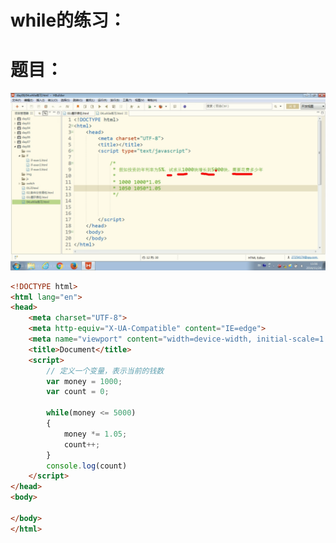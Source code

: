 # while的练习：

# 题目：

![image-20211219151820710](../pic/image-20211219151820710.png)

```html
<!DOCTYPE html>
<html lang="en">
<head>
    <meta charset="UTF-8">
    <meta http-equiv="X-UA-Compatible" content="IE=edge">
    <meta name="viewport" content="width=device-width, initial-scale=1.0">
    <title>Document</title>
    <script>
        // 定义一个变量，表示当前的钱数
        var money = 1000;
        var count = 0;

        while(money <= 5000)
        {
            money *= 1.05;
            count++;
        }
        console.log(count)
    </script>
</head>
<body>
    
</body>
</html>
```



